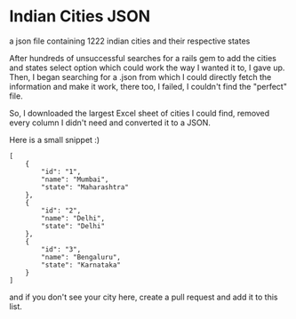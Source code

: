 # Indian Cities JSON
a json file containing 1222 indian cities and their respective states

After hundreds of unsuccessful searches for a rails gem to add the cities and states select option which could work the way I wanted it to, I gave up. Then, I began searching for a .json from which I could directly fetch the information and make it work, there too, I failed, I couldn't find the "perfect" file.

So, I downloaded the largest Excel sheet of cities I could find, removed every column I didn't need and converted it to a JSON.

Here is a small snippet :)

```
[
    {
        "id": "1",
        "name": "Mumbai",
        "state": "Maharashtra"
    },
    {
        "id": "2",
        "name": "Delhi",
        "state": "Delhi"
    },
    {
        "id": "3",
        "name": "Bengaluru",
        "state": "Karnataka"
    }
]

```

and if you don't see your city here, create a pull request and add it to this list.
